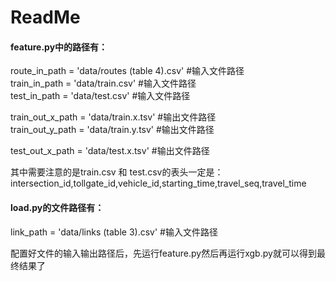 # ReadMe

#### feature.py中的路径有：<br>
route_in_path = 'data/routes (table 4).csv' #输入文件路径<br>
train_in_path = 'data/train.csv' #输入文件路径<br>
test_in_path = 'data/test.csv' #输入文件路径<br>

train_out_x_path = 'data/train.x.tsv' #输出文件路径<br>
train_out_y_path = 'data/train.y.tsv' #输出文件路径<br>

test_out_x_path = 'data/test.x.tsv' #输出文件路径<br>

其中需要注意的是train.csv 和 test.csv的表头一定是：intersection_id,tollgate_id,vehicle_id,starting_time,travel_seq,travel_time<br>





#### load.py的文件路径有：<br>
link_path = 'data/links (table 3).csv' #输入文件路径<br>




配置好文件的输入输出路径后，先运行feature.py然后再运行xgb.py就可以得到最终结果了<br>
